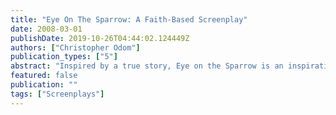 ```yaml
---
title: "Eye On The Sparrow: A Faith-Based Screenplay"
date: 2008-03-01
publishDate: 2019-10-26T04:44:02.124449Z
authors: ["Christopher Odom"]
publication_types: ["5"]
abstract: "Inspired by a true story, Eye on the Sparrow is an inspirational heart wrenched drama about two brothers, one an introverted prodigy pianist, the other a born again con-artist, who come together by growing apart, when the con-artist learns that he is terminally ill.  - \"Am my brother's keeper?\""
featured: false
publication: ""
tags: ["Screenplays"]
---
```


